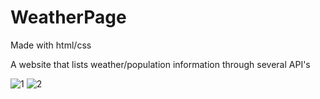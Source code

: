 # WeatherPage
Made with html/css

A website that lists weather/population information through several API's

![1](https://user-images.githubusercontent.com/19285486/51800124-c15f6e00-2222-11e9-9852-b7394b49774d.png)
![2](https://user-images.githubusercontent.com/19285486/51800125-c1f80480-2222-11e9-8429-8ceaeec972d8.png)




